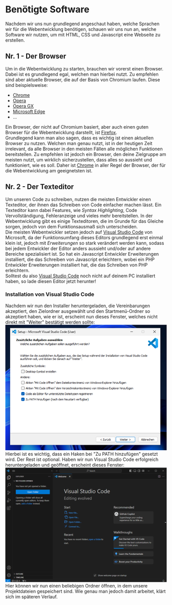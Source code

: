 # Benötigte Software
Nachdem wir uns nun grundlegend angeschaut haben, welche Sprachen wir für die Webentwicklung benötigen, schauen wir uns nun an, welche Software wir nutzen, um mit HTML, CSS und Javascript eine Webseite zu erstellen.
## Nr. 1 - Der Browser
Um in die Webentwicklung zu starten, brauchen wir vorerst einen Browser. Dabei ist es grundlegend egal, welchen man hierbei nutzt. Zu empfehlen sind aber aktuelle Browser, die auf der Basis von Chromium laufen. Diese sind beispielsweise:
- [Chrome](https://www.google.com/chrome/de/download-chrome/)
- [Opera](https://www.opera.com/de)
- [Opera GX](https://www.opera.com/de/gx)
- [Microsoft Edge](https://www.microsoft.com/de-de/edge/download)
- ...

Ein Browser, der nicht auf Chromium basiert, aber auch einen guten Browser für die Webentwicklung darstellt, ist [Firefox](https://www.mozilla.org/de/firefox/new/). <br>
Grundlegend kann man also sagen, dass es wichtig ist einen aktuellen Browser zu nutzen. Welchen man genau nutzt, ist in der heutigen Zeit irrelevant, da alle Browser in den meisten Fällen alle möglichen Funktionen bereitstellen. Zu empfehlen ist jedoch ein Browser, den deine Zielgruppe am meisten nutzt, um wirklich sicherzustellen, dass alles so aussieht und funktioniert, wie es soll. Daher ist [Chrome](https://www.google.com/chrome/de/download-chrome/) in aller Regel der Browser, der für die Webentwicklung am geeignetsten ist.

## Nr. 2 - Der Texteditor
Um unseren Code zu schreiben, nutzen die meisten Entwickler einen Texteditor, der ihnen das Schreiben von Code einfacher machen lässt. Ein Texteditor kann dabei Features, wie _Syntax Highlighting_, Code Vervollständigung, Fehleranzeige und vieles mehr bereitstellen. In der Webentwicklung gibt es einige Texteditoren, die im Grunde für das Gleiche sorgen, jedoch von dem Funktionsausmaß sich unterscheiden. <br>
Die meisten Webentwickler setzen jedoch auf [Visual Studio Code](https://code.visualstudio.com) von Microsoft, da der Funktionsumfang dieses Editors grundlegend erst einmal klein ist, jedoch mit _Erweiterungen_ so stark verändert werden kann, sodass bei jedem Entwickler der Editor anders aussieht und/oder auf andere Bereiche spezialisiert ist. So hat ein Javascript Entwickler Erweiterungen installiert, die das Schreiben von Javascript erleichtern, wobei ein PHP Entwickler Erweiterungen installiert hat, die das Schreiben von PHP erleichtern.<br> 
Solltest du also [Visual Studio Code](https://code.visualstudio.com) noch nicht auf deinem PC installiert haben, so lade diesen Editor jetzt herunter! 

### Installation von Visual Studio Code
Nachdem wir nun den Installer heruntergeladen, die Vereinbarungen akzeptiert, den Zielordner ausgewählt und den Startmenü-Ordner so akzeptiert haben, wie er ist, erscheint nun dieses Fenster, welches nicht direkt mit "Weiter" bestätigt werden sollte:
![Visual Studio Code Setup Fenster](./assets/visualStudioCodeSetup.png) <br>
Hierbei ist es wichtig, dass ein Haken bei "Zu PATH hinzufügen" gesetzt wird. Der Rest ist optional. Haben wir nun Visual Studio Code erfolgreich heruntergeladen und geöffnet, erscheint dieses Fenster:
![Visual Studio Code Window](./assets/visualStudioCodeWindow.png)
Hier können wir nun einen beliebigen Ordner öffnen, in dem unsere Projektdateien gespeichert sind. Wie genau man jedoch damit arbeitet, klärt sich im späteren Verlauf.